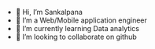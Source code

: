 - 👋 Hi, I’m Sankalpana
- 👀 I’m a Web/Mobile application engineer
- 🌱 I’m currently learning Data analytics
- 💞️ I’m looking to collaborate on github

<!---
sankalpana/sankalpana is a ✨ special ✨ repository because its `README.md` (this file) appears on your GitHub profile.
You can click the Preview link to take a look at your changes.
--->
